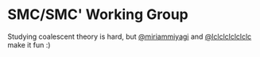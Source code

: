 # SMC/SMC' Working Group

Studying coalescent theory is hard, but [@miriammiyagi](https://github.com/miriammiyagi) and [@lclclclclclclc](https://github.com/lclclclclclclc) make it fun :)